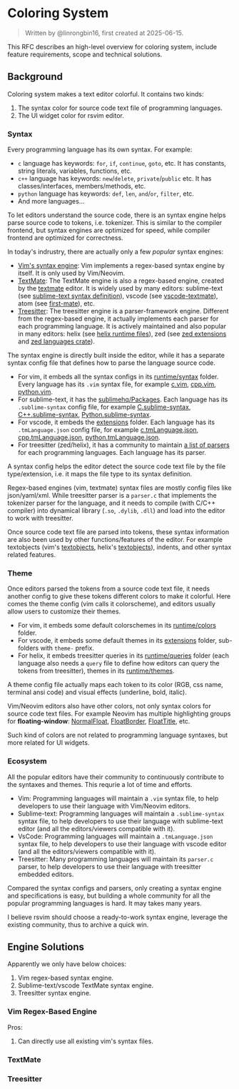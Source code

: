 # Coloring System

> Written by @linrongbin16, first created at 2025-06-15.

This RFC describes an high-level overview for coloring system, include feature requirements, scope and technical solutions.

## Background

Coloring system makes a text editor colorful. It contains two kinds:

1. The syntax color for source code text file of programming languages.
2. The UI widget color for rsvim editor.

### Syntax

Every programming language has its own syntax. For example:

- `c` language has keywords: `for`, `if`, `continue`, `goto`, etc. It has constants, string literals, variables, functions, etc.
- `c++` language has keywords: `new`/`delete`, `private`/`public` etc. It has classes/interfaces, members/methods, etc.
- `python` language has keywords: `def`, `len`, `and`/`or`, `filter`, etc.
- And more languages...

To let editors understand the source code, there is an syntax engine helps parse source code to tokens, i.e. tokenizer. This is similar to the compiler frontend, but syntax engines are optimized for speed, while compiler frontend are optimized for correctness.

In today's indrustry, there are actually only a few _popular_ syntax engines:

- [Vim's syntax engine](https://github.com/vim/vim/blob/master/src/syntax.c): Vim implements a regex-based syntax engine by itself. It is only used by Vim/Neovim.
- [TextMate](https://macromates.com/manual/en/language_grammars): The TextMate engine is also a regex-based engine, created by the [textmate](https://github.com/textmate/textmate) editor. It is widely used by many editors: sublime-text (see [sublime-text syntax definition](https://www.sublimetext.com/docs/syntax.html#include-syntax)), vscode (see [vscode-textmate](https://github.com/microsoft/vscode-textmate)), atom (see [first-mate](https://github.com/atom/first-mate)), etc.
- [Treesitter](https://github.com/tree-sitter/tree-sitter): The treesitter engine is a parser-framework engine. Different from the regex-based engine, it actually implements each parser for each programming language. It is actively maintained and also popular in many editors: helix (see [helix runtime files](https://github.com/helix-editor/helix/tree/master/runtime)), zed (see [zed extensions](https://github.com/zed-industries/zed/tree/main/extensions) and [zed languages crate](https://github.com/zed-industries/zed/tree/main/crates/languages/src)).

The syntax engine is directly built inside the editor, while it has a separate syntax config file that defines how to parse the language source code.

- For vim, it embeds all the syntax configs in its [runtime/syntax](https://github.com/vim/vim/tree/master/runtime/syntax) folder. Every language has its `.vim` syntax file, for example [c.vim](https://github.com/vim/vim/blob/master/runtime/syntax/c.vim), [cpp.vim](https://github.com/vim/vim/blob/master/runtime/syntax/cpp.vim), [python.vim](https://github.com/vim/vim/blob/master/runtime/syntax/python.vim).
- For sublime-text, it has the [sublimehq/Packages](https://github.com/sublimehq/Packages). Each language has its `.sublime-syntax` config file, for example [C.sublime-syntax](https://github.com/sublimehq/Packages/blob/master/C%2B%2B/C.sublime-syntax), [C++.sublime-syntax](https://github.com/sublimehq/Packages/blob/master/C%2B%2B/C%2B%2B.sublime-syntax), [Python.sublime-syntax](https://github.com/sublimehq/Packages/blob/master/Python/Python.sublime-syntax).
- For vscode, it embeds the [extensions](https://github.com/microsoft/vscode/tree/main/extensions) folder. Each language has its `.tmLanguage.json` config file, for example [c.tmLanguage.json](https://github.com/microsoft/vscode/blob/main/extensions/cpp/syntaxes/c.tmLanguage.json), [cpp.tmLanguage.json](https://github.com/microsoft/vscode/blob/main/extensions/cpp/syntaxes/cpp.tmLanguage.json), [python.tmLanguage.json](https://github.com/microsoft/vscode/blob/main/extensions/python/syntaxes/MagicPython.tmLanguage.json).
- For treesitter (zed/helix), it has a community to maintain [a list of parsers](https://github.com/tree-sitter/tree-sitter/wiki/List-of-parsers) for each programming languages. Each language has its parser.

A syntax config helps the editor detect the source code text file by the file type/extension, i.e. it maps the file type to its syntax definition.

Regex-based engines (vim, textmate) syntax files are mostly config files like json/yaml/xml. While treesitter parser is a `parser.c` that implements the tokenizer parser for the language, and it needs to compile (with C/C++ compiler) into dynamical library (`.so`, `.dylib`, `.dll`) and load into the editor to work with treesitter.

Once source code text file are parsed into tokens, these syntax information are also been used by other functions/features of the editor. For example textobjects (vim's [textobjects](https://vimhelp.org/motion.txt.html#text-objects), helix's [textobjects](https://docs.helix-editor.com/textobjects.html)), indents, and other syntax related features.

### Theme

Once editors parsed the tokens from a source code text file, it needs another config to give these tokens different colors to make it colorful. Here comes the theme config (vim calls it colorscheme), and editors usually allow users to customize their themes.

- For vim, it embeds some default colorschemes in its [runtime/colors](https://github.com/vim/vim/tree/master/runtime/colors) folder.
- For vscode, it embeds some default themes in its [extensions](https://github.com/microsoft/vscode/tree/main/extensions) folder, sub-folders with `theme-` prefix.
- For helix, it embeds treesitter queries in its [runtime/queries](https://github.com/helix-editor/helix/tree/master/runtime/queries) folder (each language also needs a `query` file to define how editors can query the tokens from treesitter), themes in its [runtime/themes](https://github.com/helix-editor/helix/tree/master/runtime/themes).

A theme config file actually maps each token to its color (RGB, css name, terminal ansi code) and visual effects (underline, bold, italic).

Vim/Neovim editors also have other colors, not only syntax colors for source code text files. For example Neovim has multiple highlighting groups for **floating-window**: [NormalFloat](https://neovim.io/doc/user/syntax.html#hl-NormalFloat), [FloatBorder](https://neovim.io/doc/user/syntax.html#hl-FloatBorder), [FloatTitle](https://neovim.io/doc/user/syntax.html#hl-FloatTitle), etc.

Such kind of colors are not related to programming language syntaxes, but more related for UI widgets.

### Ecosystem

All the popular editors have their community to continuously contribute to the syntaxes and themes. This requrie a lot of time and efforts.

- Vim: Programming languages will maintain a `.vim` syntax file, to help developers to use their language with Vim/Neovim editors.
- Sublime-text: Programming languages will maintain a `.sublime-syntax` syntax file, to help developers to use their language with sublime-text editor (and all the editors/viewers compatible with it).
- VsCode: Programming languages will maintain a `.tmLanguage.json` syntax file, to help developers to use their language with vscode editor (and all the editors/viewers compatible with it).
- Treesitter: Many programming languages will maintain its `parser.c` parser, to help developers to use their language with treesitter embedded editors.

Compared the syntax configs and parsers, only creating a syntax engine and specifications is easy, but building a whole community for all the popular programming languages is hard. It may takes many years.

I believe rsvim should choose a ready-to-work syntax engine, leverage the existing community, thus to archive a quick win.

## Engine Solutions

Apparently we only have below choices:

1. Vim regex-based syntax engine.
2. Sublime-text/vscode TextMate syntax engine.
3. Treesitter syntax engine.

### Vim Regex-Based Engine

Pros:

1. Can directly use all existing vim's syntax files.

### TextMate

### Treesitter

